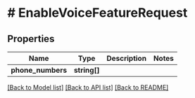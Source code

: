 # # EnableVoiceFeatureRequest

## Properties

Name | Type | Description | Notes
------------ | ------------- | ------------- | -------------
**phone_numbers** | **string[]** |  |

[[Back to Model list]](../../README.md#models) [[Back to API list]](../../README.md#endpoints) [[Back to README]](../../README.md)
